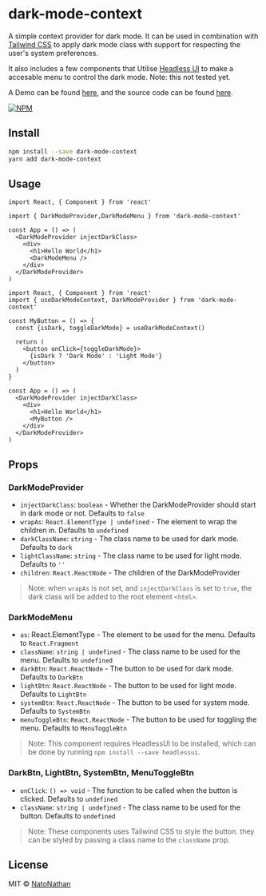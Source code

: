 # dark-mode-context

A simple context provider for dark mode. It can be used in combination with [Tailwind CSS](https://tailwindcss.com/) to apply dark mode class with support for respecting the user's system preferences.

It also includes a few components that Utilise [Headless UI](https://headlessui.dev/) to make a accesable menu to control the dark mode. Note: this not tested yet. 

A Demo can be found [here](https://natonathan.github.io/dark-mode-context/), and the source code can be found [here](./example/).

[![NPM](https://img.shields.io/npm/v/dark-mode-context.svg)](https://www.npmjs.com/package/dark-mode-context)

## Install

```bash
npm install --save dark-mode-context
yarn add dark-mode-context
```

## Usage

```tsx
import React, { Component } from 'react'

import { DarkModeProvider,DarkModeMenu } from 'dark-mode-context'

const App = () => (
  <DarkModeProvider injectDarkClass>
    <div>
      <h1>Hello World</h1>
      <DarkModeMenu />
    </div>
  </DarkModeProvider>
)
```

```tsx
import React, { Component } from 'react'
import { useDarkModeContext, DarkModeProvider } from 'dark-mode-context'

const MyButton = () => {
  const {isDark, toggleDarkMode} = useDarkModeContext()

  return (
    <button onClick={toggleDarkMode}>
      {isDark ? 'Dark Mode' : 'Light Mode'}
    </button>
  )
}

const App = () => (
  <DarkModeProvider injectDarkClass>
    <div>
      <h1>Hello World</h1>
      <MyButton />
    </div>
  </DarkModeProvider>
)
```

## Props

### DarkModeProvider

- `injectDarkClass`: `boolean` - Whether the DarkModeProvider should start in dark mode or not. Defaults to `false`
- `wrapAs`: `React.ElementType | undefined` - The element to wrap the children in. Defaults to `undefined`
- `darkClassName`: `string` - The class name to be used for dark mode. Defaults to `dark`
- `lightClassName`: `string` - The class name to be used for light mode. Defaults to `''`
- `children`: `React.ReactNode` - The children of the DarkModeProvider

> Note: when `wrapAs` is not set, and `injectDarkClass` is set to `true`, the dark class will be added to the root element `<html>`.

### DarkModeMenu

- `as`: React.ElementType - The element to be used for the menu. Defaults to `React.Fragment`
- `className`: `string | undefined` - The class name to be used for the menu. Defaults to `undefined`
- `darkBtn`: `React.ReactNode` - The button to be used for dark mode. Defaults to `DarkBtn`
- `lightBtn`: `React.ReactNode` - The button to be used for light mode. Defaults to `LightBtn`
- `systemBtn`: `React.ReactNode` - The button to be used for system mode. Defaults to `SystemBtn`
- `menuToggleBtn`: `React.ReactNode` - The button to be used for toggling the menu. Defaults to `MenuToggleBtn`

> Note: This component requires HeadlessUI to be installed, which can be done by running `npm install --save headlessui`.

### DarkBtn, LightBtn, SystemBtn, MenuToggleBtn

- `onClick`: `() => void` - The function to be called when the button is clicked. Defaults to `undefined`
- `className`: `string | undefined` - The class name to be used for the button. Defaults to `undefined`

> Note: These components uses Tailwind CSS to style the button. they can be styled by passing a class name to the `className` prop.

## License

MIT © [NatoNathan](https://github.com/NatoNathan)
